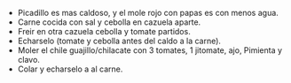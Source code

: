 - Picadillo es mas caldoso, y el mole rojo con papas es con menos agua.
- Carne cocida con sal y cebolla en cazuela aparte.
- Freir en otra cazuela cebolla y tomate partidos.
- Echarselo (tomate y cebolla antes del caldo a la carne).
- Moler el chile guajillo/chilacate con 3 tomates, 1 jitomate, ajo, Pimienta y clavo.
- Colar y echarselo a al carne.

